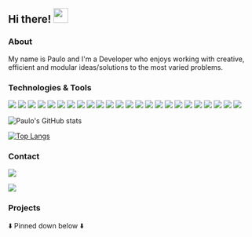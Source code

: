 ## Hi there! <img src="https://raw.githubusercontent.com/MartinHeinz/MartinHeinz/master/wave.gif" width="30px">

### 

### About
My name is Paulo and I'm a Developer who enjoys working with creative, efficient and modular ideas/solutions to the most varied problems.



### Technologies & Tools
![](https://img.shields.io/badge/OS-Linux-informational?style=flat&logo=linux&logoColor=white&color=2bbc8a)
![](https://img.shields.io/badge/Editor-Vim-informational?style=flat&logo=Vim&logoColor=white&color=2bbc8a)
![](https://img.shields.io/badge/Editor-VScode-informational?style=flat&logo=visualstudiocode&logoColor=white&color=2bbc8a)
![](https://img.shields.io/badge/Front_End-React-informational?style=flat&logo=react&logoColor=white&color=2bbc8a)
![](https://img.shields.io/badge/Front_End-ContextAPI-informational?style=flat&logo=react&logoColor=white&color=2bbc8a)
![](https://img.shields.io/badge/Front_End-Redux-informational?style=flat&logo=redux&logoColor=white&color=2bbc8a)
![](https://img.shields.io/badge/Code-C-informational?style=flat&logo=c&logoColor=white&color=2bbc8a)
![](https://img.shields.io/badge/Code-JavaScript-informational?style=flat&logo=javascript&logoColor=white&color=2bbc8a)
![](https://img.shields.io/badge/Code-HTML5-informational?style=flat&logo=HTML5&logoColor=white&color=2bbc8a)
![](https://img.shields.io/badge/Code-CSS3-informational?style=flat&logo=CSS3&logoColor=white&color=2bbc8a)
![](https://img.shields.io/badge/Code-TypeScript-informational?style=flat&logo=typescript&logoColor=white&color=2bbc8a)
![](https://img.shields.io/badge/Code-Python-informational?style=flat&logo=python&logoColor=white&color=2bbc8a)
![](https://img.shields.io/badge/Version_Control-Git-informational?style=flat&logo=git&logoColor=white&color=2bbc8a)
![](https://img.shields.io/badge/Version_Control-Github-informational?style=flat&logo=github&logoColor=white&color=2bbc8a)
![](https://img.shields.io/badge/Testing-Jest-informational?style=flat&logo=jest&logoColor=white&color=2bbc8a)
![](https://img.shields.io/badge/Testing-RTL-informational?style=flat&logo=testinglibrary&logoColor=white&color=2bbc8a)
![](https://img.shields.io/badge/Testing-Pytest-informational?style=flat&logo=pytest&logoColor=white&color=2bbc8a)
![](https://img.shields.io/badge/Project_Organization-Trello-informational?style=flat&logo=trello&logoColor=white&color=2bbc8a)
![](https://img.shields.io/badge/Communication-Slack-informational?style=flat&logo=slack&logoColor=white&color=2bbc8a)
![](https://img.shields.io/badge/Communication-Zoom-informational?style=flat&logo=zoom&logoColor=white&color=2bbc8a)
![](https://img.shields.io/badge/Database-MySQL-informational?style=flat&logo=mysql&logoColor=white&color=2bbc8a)
![](https://img.shields.io/badge/Database-MongoDB-informational?style=flat&logo=mongodb&logoColor=white&color=2bbc8a)
![](https://img.shields.io/badge/Back_End-Node.js-informational?style=flat&logo=node.js&logoColor=white&color=2bbc8a)
![](https://img.shields.io/badge/Back_End-Express-informational?style=flat&logo=express&logoColor=white&color=2bbc8a)

![Paulo's GitHub stats](https://github-readme-stats.vercel.app/api?username=paulomichael&show_icons=true&theme=dark)

[![Top Langs](https://github-readme-stats.vercel.app/api/top-langs/?username=paulomichael&layout=compact&theme=dark)](https://github.com/anuraghazra/github-readme-stats)



### Contact
[![](https://img.shields.io/badge/Linkedin--informational?style=flat&logo=linkedin&logoColor=white&color=2bbc8a)](https://www.linkedin.com/in/paulo-michael-schweigert-pereira)


[![](https://img.shields.io/badge/Email--informational?style=flat&logo=gmail&logoColor=white&color=2bbc8a)](mailto:paulo.michael+github@gmail.com)

### Projects
⬇️ Pinned down below ⬇️
